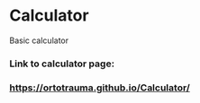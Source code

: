# Calculator
Basic calculator
### Link to calculator page: ###
### https://ortotrauma.github.io/Calculator/ ###
